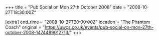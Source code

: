 +++
title = "Pub Social on Mon 27th October 2008"
date = "2008-10-27T18:30:00Z"

[extra]
end_time = "2008-10-27T20:00:00Z"
location = "The Phantom Coach"
original = "https://uwcs.co.uk/events/pub-social-on-mon-27th-october-2008-1474489012713/"
+++



